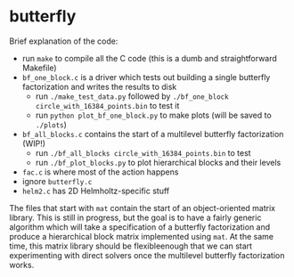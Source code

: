 # butterfly

Brief explanation of the code:

- run `make` to compile all the C code (this is a dumb and
  straightforward Makefile)
- `bf_one_block.c` is a driver which tests out building a single
  butterfly factorization and writes the results to disk
  - run `./make_test_data.py` followed by `./bf_one_block
    circle_with_16384_points.bin` to test it
  - run `python plot_bf_one_block.py` to make plots (will be saved to
    `./plots`)
- `bf_all_blocks.c` contains the start of a multilevel butterfly
  factorization (WIP!)
  - run `./bf_all_blocks circle_with_16384_points.bin` to test
  - run `./bf_plot_blocks.py` to plot hierarchical blocks and their
    levels
- `fac.c` is where most of the action happens
- ignore `butterfly.c`
- `helm2.c` has 2D Helmholtz-specific stuff

The files that start with `mat` contain the start of an
object-oriented matrix library. This is still in progress, but the
goal is to have a fairly generic algorithm which will take a
specification of a butterfly factorization and produce a hierarchical
block matrix implemented using `mat`. At the same time, this matrix
library should be flexibleenough that we can start experimenting with
direct solvers once the multilevel butterfly factorization works.
